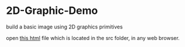 # 2D-Graphic-Demo

build a basic image using 2D graphics primitives

open [this html](src/index.html) file which is located in the src folder, in any web browser.
